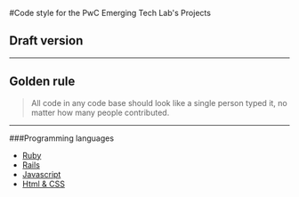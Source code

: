 #Code style for the PwC Emerging Tech Lab's Projects
## Draft version
----------


## Golden rule

> All code in any code base should look like a single person typed it, no matter how many people contributed.

----------
###Programming languages

 - [Ruby](https://github.com/bao1018/LabCodeStyle/blob/master/Ruby.md)
 - [Rails](https://github.com/bao1018/LabCodeStyle/blob/master/Rails.md)
 - [Javascript](https://github.com/bao1018/LabCodeStyle/blob/master/Javascript.md)
 - [Html & CSS](https://github.com/bao1018/LabCodeStyle/blob/master/HTML%26CSS.md)

